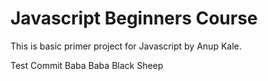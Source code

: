 # Javascript Beginners Course

This is basic primer project for Javascript by Anup Kale.

Test Commit
Baba Baba Black Sheep